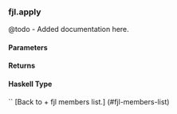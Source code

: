 ### fjl.apply
@todo - Added documentation here.

#### Parameters

#### Returns
 
#### Haskell Type
``
[Back to  + fjl members list.]
(#fjl-members-list)
